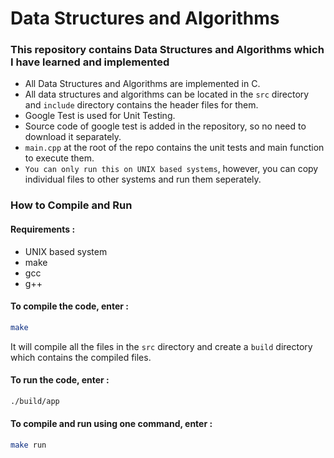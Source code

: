 # Data Structures and Algorithms

### This repository contains Data Structures and Algorithms which I have learned and implemented

- All Data Structures and Algorithms are implemented in C.
- All data structures and algorithms can be located in the `src` directory and `include` directory contains the header files for them.
- Google Test is used for Unit Testing.
- Source code of google test is added in the repository, so no need to download it separately.
- `main.cpp` at the root of the repo contains the unit tests and main function to execute them.
- `You can only run this on UNIX based systems`, however, you can copy individual files to other systems and run them seperately.

### How to Compile and Run
#### Requirements :
- UNIX based system
- make
- gcc
- g++

#### To compile the code, enter :

```bash
make
```
It will compile all the files in the `src` directory and create a `build` directory which contains the compiled files.

#### To run the code, enter :

```bash
./build/app
```

#### To compile and run using one command, enter :

```bash
make run
```